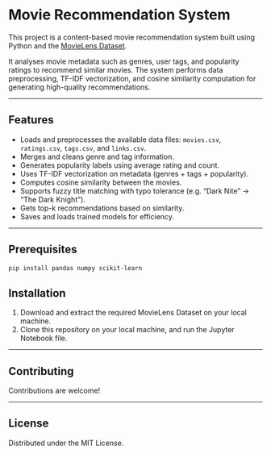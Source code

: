 # Movie Recommendation System

This project is a content-based movie recommendation system built using Python and the [MovieLens Dataset](https://grouplens.org/datasets/movielens/32m/). 

It analyses movie metadata such as genres, user tags, and popularity ratings to recommend similar movies. The system performs data preprocessing, TF-IDF vectorization, and cosine similarity computation for generating high-quality recommendations.

---

## Features

- Loads and preprocesses the available data files: `movies.csv`, `ratings.csv`, `tags.csv`, and `links.csv`.
- Merges and cleans genre and tag information.
- Generates popularity labels using average rating and count.
- Uses TF-IDF vectorization on metadata (genres + tags + popularity).
- Computes cosine similarity between the movies.
- Supports fuzzy title matching with typo tolerance (e.g. “Dark Nite” → “The Dark Knight”).
- Gets top-k recommendations based on similarity.
- Saves and loads trained models for efficiency.

---

## Prerequisites

```bash
pip install pandas numpy scikit-learn
```

## Installation

1. Download and extract the required MovieLens Dataset on your local machine.
2. Clone this repository on your local machine, and run the Jupyter Notebook file.

---

## Contributing

Contributions are welcome!

---

## License

Distributed under the MIT License.  

